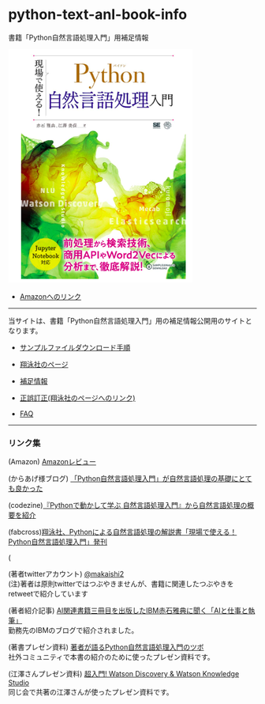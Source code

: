 # python-text-anl-book-info
書籍「Python自然言語処理入門」用補足情報

![](images/hyoshi.png)

* [Amazonへのリンク](https://www.amazon.co.jp/dp/4798142689)

***

 当サイトは、書籍「Python自然言語処理入門」用の補足情報公開用のサイトとなります。 

* [サンプルファイルダウンロード手順](download.md)

* [翔泳社のページ](https://www.shoeisha.co.jp/book/detail/9784798142685)

* [補足情報](ref.md)

* [正誤訂正(翔泳社のページへのリンク)](https://www.shoeisha.co.jp/book/detail/9784798142685#errata)

* [FAQ](faqs.md)

***

### リンク集

(Amazon) [Amazonレビュー](https://www.amazon.co.jp//product-reviews/4798142689/ref=cm_cr_dp_d_show_all_btm?ie=UTF8&reviewerType=all_reviews) 

(からあげ様ブログ) [「Python自然言語処理入門」が自然言語処理の基礎にとても良かった](https://karaage.hatenadiary.jp/entry/2020/01/31/073000)  

(codezine)[『Pythonで動かして学ぶ 自然言語処理入門』から自然言語処理の概要を紹介](https://codezine.jp/article/detail/11335)

(fabcross)[翔泳社、Pythonによる自然言語処理の解説書「現場で使える！Python自然言語処理入門」発刊](https://fabcross.jp/news/2019/20191226_syoeisya_pythonnaturallanguage.html)

(

(著者twitterアカウント) [@makaishi2](https://twitter.com/makaishi2)  
(注)著者は原則twitterではつぶやきませんが、書籍に関連したつぶやきをretweetで紹介しています  

(著者紹介記事) [AI関連書籍三冊目を出版したIBM赤石雅典に聞く「AIと仕事と執筆」](https://admin.blogs.prd.ibm.event.ibm.com/blogs/solutions/jp-ja/data_science_and_ai_akaishi-san/)  
勤務先のIBMのブログで紹介されました。

(著書プレゼン資料) [著者が語るPython自然言語処理入門のツボ](https://speakerdeck.com/makaishi2/pythonzi-ran-yan-yu-chi-shi-2020-0219-3-cf674f8e-e3ef-4dd4-84df-2e58dc81978e)  
社外コミュニティで本書の紹介のために使ったプレゼン資料です。

(江澤さんプレゼン資料) [超入門! Watson Discovery & Watson Knowledge Studio](https://www.slideshare.net/mihoezawa/watson-discovery-knowledge-studio)  
同じ会で共著の江澤さんが使ったプレゼン資料です。